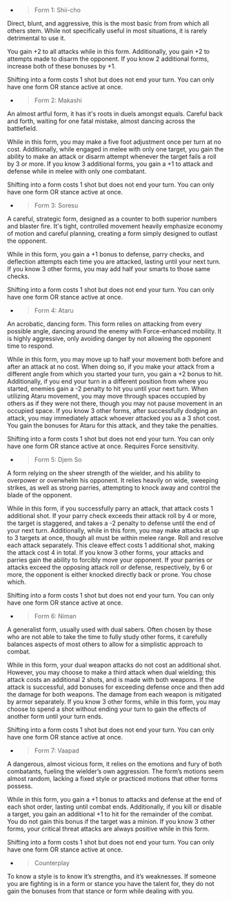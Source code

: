   - > Form 1: Shii-cho

Direct, blunt, and aggressive, this is the most basic from from which
all others stem. While not specifically useful in most situations, it is
rarely detrimental to use it.

You gain +2 to all attacks while in this form. Additionally, you gain +2
to attempts made to disarm the opponent. If you know 2 additional forms,
increase both of these bonuses by +1.

Shifting into a form costs 1 shot but does not end your turn. You can
only have one form OR stance active at once.

  - > Form 2: Makashi

An almost artful form, it has it's roots in duels amongst equals.
Careful back and forth, waiting for one fatal mistake, almost dancing
across the battlefield.

While in this form, you may make a five foot adjustment once per turn at
no cost. Additionally, while engaged in melee with only one target, you
gain the ability to make an attack or disarm attempt whenever the target
fails a roll by 3 or more. If you know 3 additional forms, you gain a +1
to attack and defense while in melee with only one combatant.

Shifting into a form costs 1 shot but does not end your turn. You can
only have one form OR stance active at once.

  - > Form 3: Soresu

A careful, strategic form, designed as a counter to both superior
numbers and blaster fire. It's tight, controlled movement heavily
emphasize economy of motion and careful planning, creating a form simply
designed to outlast the opponent.

While in this form, you gain a +1 bonus to defense, parry checks, and
deflection attempts each time you are attacked, lasting until your next
turn. If you know 3 other forms, you may add half your smarts to those
same checks.

Shifting into a form costs 1 shot but does not end your turn. You can
only have one form OR stance active at once.

  - > Form 4: Ataru

An acrobatic, dancing form. This form relies on attacking from every
possible angle, dancing around the enemy with Force-enhanced mobility.
It is highly aggressive, only avoiding danger by not allowing the
opponent time to respond.

While in this form, you may move up to half your movement both before
and after an attack at no cost. When doing so, if you make your attack
from a different angle from which you started your turn, you gain a +2
bonus to hit. Additionally, if you end your turn in a different position
from where you started, enemies gain a -2 penalty to hit you until your
next turn. When utilizing Ataru movement, you may move through spaces
occupied by others as if they were not there, though you may not pause
movement in an occupied space. If you know 3 other forms, after
successfully dodging an attack, you may immediately attack whoever
attacked you as a 3 shot cost. You gain the bonuses for Ataru for this
attack, and they take the penalties.

Shifting into a form costs 1 shot but does not end your turn. You can
only have one form OR stance active at once. Requires Force sensitivity.

  - > Form 5: Djem So

A form relying on the sheer strength of the wielder, and his ability to
overpower or overwhelm his opponent. It relies heavily on wide, sweeping
strikes, as well as strong parries, attempting to knock away and control
the blade of the opponent.

While in this form, if you successfully parry an attack, that attack
costs 1 additional shot. If your parry check exceeds their attack roll
by 4 or more, the target is staggered, and takes a -2 penalty to defense
until the end of your next turn. Additionally, while in this form, you
may make attacks at up to 3 targets at once, though all must be within
melee range. Roll and resolve each attack separately. This cleave effect
costs 1 additional shot, making the attack cost 4 in total. If you know
3 other forms, your attacks and parries gain the ability to forcibly
move your opponent. If your parries or attacks exceed the opposing
attack roll or defense, respectively, by 6 or more, the opponent is
either knocked directly back or prone. You chose which.

Shifting into a form costs 1 shot but does not end your turn. You can
only have one form OR stance active at once.

  - > Form 6: Niman

A generalist form, usually used with dual sabers. Often chosen by those
who are not able to take the time to fully study other forms, it
carefully balances aspects of most others to allow for a simplistic
approach to combat.

While in this form, your dual weapon attacks do not cost an additional
shot. However, you may choose to make a third attack when dual wielding;
this attack costs an additional 2 shots, and is made with both weapons.
If the attack is successful, add bonuses for exceeding defense once and
then add the damage for both weapons. The damage from each weapon is
mitigated by armor separately. If you know 3 other forms, while in this
form, you may choose to spend a shot without ending your turn to gain
the effects of another form until your turn ends.

Shifting into a form costs 1 shot but does not end your turn. You can
only have one form OR stance active at once.

  - > Form 7: Vaapad

A dangerous, almost vicious form, it relies on the emotions and fury of
both combatants, fueling the wielder’s own aggression. The form’s
motions seem almost random, lacking a fixed style or practiced motions
that other forms possess.

While in this form, you gain a +1 bonus to attacks and defense at the
end of each shot order, lasting until combat ends. Additionally, if you
kill or disable a target, you gain an additional +1 to hit for the
remainder of the combat. You do not gain this bonus if the target was a
minion. If you know 3 other forms, your critical threat attacks are
always positive while in this form.

Shifting into a form costs 1 shot but does not end your turn. You can
only have one form OR stance active at once.

  - > Counterplay

To know a style is to know it’s strengths, and it’s weaknesses. If
someone you are fighting is in a form or stance you have the talent for,
they do not gain the bonuses from that stance or form while dealing with
you.
